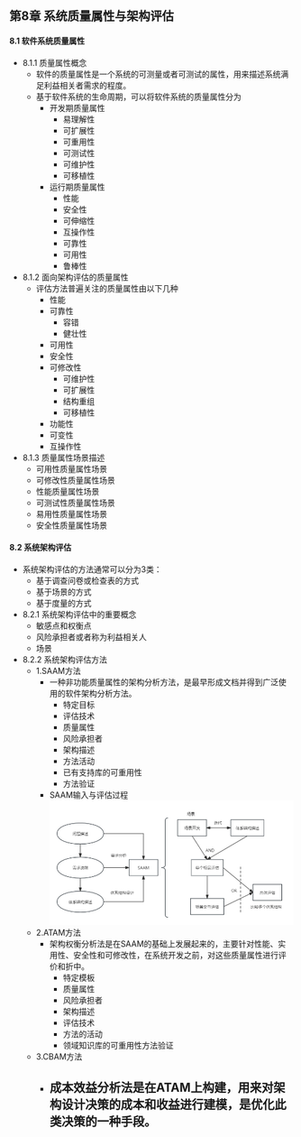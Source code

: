 ## 第8章 系统质量属性与架构评估
#### 8.1 软件系统质量属性
- 8.1.1 质量属性概念
	- 软件的质量属性是一个系统的可测量或者可测试的属性，用来描述系统满足利益相关者需求的程度。
	- 基于软件系统的生命周期，可以将软件系统的质量属性分为
		- 开发期质量属性
			- 易理解性
			- 可扩展性
			- 可重用性
			- 可测试性
			- 可维护性
			- 可移植性
		- 运行期质量属性
			- 性能
			- 安全性
			- 可伸缩性
			- 互操作性
			- 可靠性
			- 可用性
			- 鲁棒性
- 8.1.2 面向架构评估的质量属性
	- 评估方法普遍关注的质量属性由以下几种
		- 性能
		- 可靠性
			- 容错
			- 健壮性
		- 可用性
		- 安全性
		- 可修改性
			- 可维护性
			- 可扩展性
			- 结构重组
			- 可移植性
		- 功能性
		- 可变性
		- 互操作性
- 8.1.3 质量属性场景描述
	- 可用性质量属性场景
	- 可修改性质量属性场景
	- 性能质量属性场景
	- 可测试性质量属性场景
	- 易用性质量属性场景
	- 安全性质量属性场景
#### 8.2 系统架构评估
- 系统架构评估的方法通常可以分为3类：
	- 基于调查问卷或检查表的方式
	- 基于场景的方式
	- 基于度量的方式
- 8.2.1 系统架构评估中的重要概念
	- 敏感点和权衡点
	- 风险承担者或者称为利益相关人
	- 场景
- 8.2.2 系统架构评估方法
	- 1.SAAM方法
		- 一种非功能质量属性的架构分析方法，是最早形成文档并得到广泛使用的软件架构分析方法。
			- 特定目标
			- 评估技术
			- 质量属性
			- 风险承担者
			- 架构描述
			- 方法活动
			- 已有支持库的可重用性
			- 方法验证
		- SAAM输入与评估过程
		![SAAM](SAAM.png)
	- 2.ATAM方法
		- 架构权衡分析法是在SAAM的基础上发展起来的，主要针对性能、实用性、安全性和可修改性，在系统开发之前，对这些质量属性进行评价和折中。
			- 特定模板
			- 质量属性
			- 风险承担者
			- 架构描述
			- 评估技术
			- 方法的活动
			- 领域知识库的可重用性方法验证
	- 3.CBAM方法
		- 成本效益分析法是在ATAM上构建，用来对架构设计决策的成本和收益进行建模，是优化此类决策的一种手段。
			- 